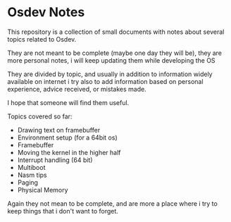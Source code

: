 # Osdev Notes

This repository is a collection of small documents with notes about several topics related to Osdev.

They are not meant to be complete (maybe one day they will be), they are more personal notes, i will keep updating them while developing the OS

They are divided by topic, and usually in addition to information widely available on internet i try also to add information based on personal experience, advice received, or mistakes made. 

I hope that someone will find them useful. 

Topics covered so far: 

* Drawing text on framebuffer
* Environment setup (for a 64bit os) 
* Framebuffer
* Moving the kernel in the higher half
* Interrupt handling (64 bit) 
* Multiboot
* Nasm tips
* Paging
* Physical Memory

Again they not mean to be  complete, and are more a place where i try to keep things that i don't want to forget.
